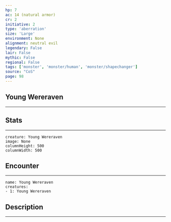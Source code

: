 ```yaml
---
hp: 7
ac: 14 (natural armor)
cr: 2
initiative: 2
type: 'aberration'    
size: 'Large'
environment: None
alignment: neutral evil
legendary: False
lair: False
mythic: False
regional: False
tags: ['monster', 'monster/human', 'monster/shapechanger']
source: "CoS"
page: 98
---
```


## Young Wereraven
---



## Stats
---

```statblock
creature: Young Wereraven
image: None
columnHeight: 500
columnWidth: 500
```

## Encounter
---

```encounter-table
name: Young Wereraven
creatures:
- 1: Young Wereraven
```

## Description
---




